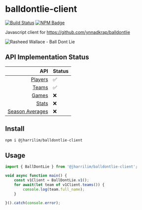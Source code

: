 # balldontlie-client

[![Build Status]](https://dev.azure.com/josephharrisonlim/josephharrisonlim/_build/latest?definitionId=2&branchName=master)
[![NPM Badge]](https://www.npmjs.com/package/@jharrilim/balldontlie-client)

Javascript client for https://github.com/ynnadkrap/balldontlie

![Rasheed Wallace - Ball Dont Lie](https://media.giphy.com/media/Jm2hosNfVeNjy/giphy.gif)

[Build Status]: https://dev.azure.com/josephharrisonlim/josephharrisonlim/_apis/build/status/jharrilim.balldontlie-client?branchName=master

[NPM Badge]: https://img.shields.io/npm/v/@jharrilim/balldontlie-client.svg

## API Implementation Status

| API | Status |
| --: | :-- |
| [Players](https://www.balldontlie.io/#players) | ✅ |
| [Teams](https://www.balldontlie.io/#teams) | ✅ |
| [Games](https://www.balldontlie.io/#games) | ❌ |
| [Stats](https://www.balldontlie.io/#stats) | ❌ |
| [Season Averages](https://www.balldontlie.io/#season-averages) | ❌ |

## Install

```sh
npm i @jharrilim/balldontlie-client
```

## Usage

```js
import { BallDontLie } from '@jharrilim/balldontlie-client';

void async function main() {
    const v1Client = BallDontLie.v1();
    for await(let team of v1Client.teams()) {
        console.log(team.full_name);
    }

}().catch(console.error);
```
